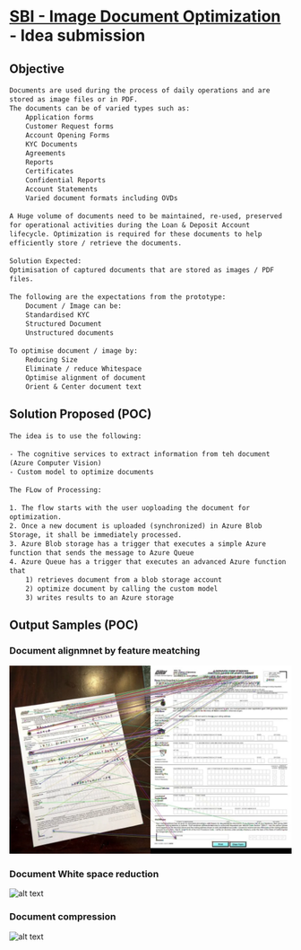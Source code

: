 # [SBI - Image Document Optimization](https://www.techgig.com/hackathon/image-document-optimization) - Idea submission

## Objective
```
Documents are used during the process of daily operations and are stored as image files or in PDF.
The documents can be of varied types such as:
    Application forms
    Customer Request forms
    Account Opening Forms
    KYC Documents
    Agreements
    Reports
    Certificates
    Confidential Reports
    Account Statements
    Varied document formats including OVDs

A Huge volume of documents need to be maintained, re-used, preserved for operational activities during the Loan & Deposit Account lifecycle. Optimization is required for these documents to help efficiently store / retrieve the documents.

Solution Expected:
Optimisation of captured documents that are stored as images / PDF files.

The following are the expectations from the prototype:
    Document / Image can be:
    Standardised KYC
    Structured Document
    Unstructured documents

To optimise document / image by:
    Reducing Size
    Eliminate / reduce Whitespace
    Optimise alignment of document
    Orient & Center document text
```

## Solution Proposed (POC)
```
The idea is to use the following:

- The cognitive services to extract information from teh document (Azure Computer Vision)
- Custom model to optimize documents

The FLow of Processing:

1. The flow starts with the user uoploading the document for optimization.
2. Once a new document is uploaded (synchronized) in Azure Blob Storage, it shall be immediately processed.
3. Azure Blob storage has a trigger that executes a simple Azure function that sends the message to Azure Queue
4. Azure Queue has a trigger that executes an advanced Azure function that 
    1) retrieves document from a blob storage account 
    2) optimize document by calling the custom model 
    3) writes results to an Azure storage
```

## Output Samples (POC)

### Document alignmnet by feature meatching
![alt text](images/arch.webp)

### Document White space reduction
![alt text](images/image-optimization-comparison-1.avif)

### Document compression
![alt text](images/python-image-optimization-1.avif)